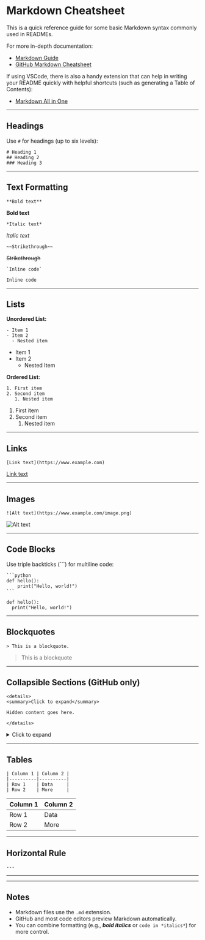 # Markdown Cheatsheet

This is a quick reference guide for some basic Markdown syntax commonly used in READMEs.

For more in-depth documentation:
- [Markdown Guide](https://www.markdownguide.org/basic-syntax/)
- [GitHub Markdown Cheatsheet](https://github.com/adam-p/markdown-here/wiki/Markdown-Cheatsheet)

If using VSCode, there is also a handy extension that can help in writing your README quickly with helpful shortcuts (such as generating a Table of Contents):
- [Markdown All in One](https://marketplace.visualstudio.com/items?itemName=yzhang.markdown-all-in-one)

---

## Headings

Use `#` for headings (up to six levels):

    # Heading 1
    ## Heading 2
    ### Heading 3

---

## Text Formatting

    **Bold text**
**Bold text**

    *Italic text*
*Italic text*

    ~~Strikethrough~~
~~Strikethrough~~

    `Inline code`
`Inline code`

---

## Lists

**Unordered List:**

    - Item 1
    - Item 2
      - Nested item
- Item 1
- Item 2
  - Nested Item

**Ordered List:**

    1. First item  
    2. Second item  
       1. Nested item
1. First item
2. Second item
   1. Nested item

---

## Links

    [Link text](https://www.example.com)
[Link text](https://google.com)

---

## Images

    ![Alt text](https://www.example.com/image.png)
![Alt text](https://)

---

## Code Blocks

Use triple backticks (```) for multiline code:

    ```python
    def hello():
        print("Hello, world!")
    ```
```
def hello():
  print("Hello, world!")
```

---

## Blockquotes

    > This is a blockquote.
> This is a blockquote

---

## Collapsible Sections (GitHub only)

    <details>
    <summary>Click to expand</summary>

    Hidden content goes here.

    </details>
<details>
  <summary>Click to expand</summary>

  Hidden content goes here.
  
</details>

---

## Tables

    | Column 1 | Column 2 |
    |----------|----------|
    | Row 1    | Data     |
    | Row 2    | More     |

| Column 1 | Column 2 |
|----------|----------|
| Row 1    | Data     |
| Row 2    | More     |

---

## Horizontal Rule

    ---
---

---

## Notes

- Markdown files use the `.md` extension.
- GitHub and most code editors preview Markdown automatically.
- You can combine formatting (e.g., **_bold italics_** or `code in *italics*`) for more control.
